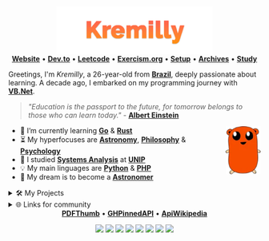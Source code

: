 <div align="center">
  <img src="images/kremilly.png" align="center" height="96" />
</div>

<div align="center">
  <b><a href="https://kremilly.com">Website</a></b> •
  <b><a href="https://dev.to/kremilly">Dev.to</a></b> • 
  <b><a href="https://leetcode.com/kremilly">Leetcode</a></b> • 
  <b><a href="https://exercism.org/profiles/kremilly">Exercism.org</a></b> • 
  <!--<b><a href="https://bsky.app/profile/kremilly.bsky.social">Bluesky</a></b> • -->
  <b><a href="https://github.com/kremilly/kremilly/blob/main/Setup.md">Setup</a></b> • 
  <b><a href="https://github.com/KMYArchives">Archives</a></b> • 
  <b><a href="https://github.com/KMYStudy">Study</a></b>
</div>

<p></p>

Greetings, I'm *Kremilly*, a 26-year-old from [**Brazil**](https://en.wikipedia.org/wiki/Brazil), deeply passionate about learning. A decade ago, I embarked on my programming journey with [**VB.Net**](https://en.wikipedia.org/wiki/Visual_Basic_(.NET)).

<p></p>

<blockquote> 
  <i>"Education is the passport to the future, for tomorrow belongs to those who can learn today."</i> - 
  <b>
    <a href="https://en.wikipedia.org/wiki/Albert_Einstein">Albert Einstein</a>
  </b>
</blockquote>

<img src="images/fepher.webp" height="96" align="right" />

<p></p>

- 🌱 I’m currently learning [**Go**](https://go.dev) & [**Rust**](https://rust-lang.com)
- ⏳ My hyperfocuses are [**Astronomy**](https://en.wikipedia.org/wiki/Astronomy), [**Philosophy**](https://en.wikipedia.org/wiki/Philosophy) & [**Psychology**](https://en.wikipedia.org/wiki/Psychology)
- 🏫 I studied [**Systems Analysis**](https://en.wikipedia.org/wiki/Systems_analysis) at [**UNIP**](http://www.unip.br)
- 💡 My main linguages are [**Python**](https://python.org) & [**PHP**](https://php.net)
- 🚀 My dream is to become a [**Astronomer**](https://en.wikipedia.org/wiki/Astronomer)

<details>
  <summary>🛠️ My Projects</summary>
  
  <ul>
    <li>
      <b><a href="https://github.com/kremilly/Raven">Raven</a></b>
    </li>
    <li>
      <b><a href="https://github.com/kremilly/Linkscraper">Linkscraper</a></b>
    </li>
    <li>
      <b><a href="https://github.com/kremilly/SciScrape">SciScrape</a></b>
    </li>
    <li>
      <b><a href="https://github.com/kremilly/Paimon">Paimon</a></b>
    </li>
  </ul>
</details>

<details>
  <summary>🌐 Links for community</summary>
  
  <ul>
    <li>
      <b><a href="https://github.com/kremilly/rust-vscode-extensions">Rust Essentials for VSCode</a></b>
    </li>
    <li>
      <b><a href="https://dev.to/kremilly/how-to-added-pinned-repos-in-your-portfolio-or-website-3agg">How to add pinned repos in your portfolio or website? [Article]</a></b>
    </li>
  </ul>
</details>

<div align="center">
  <b><a href="https://github.com/kremilly/pdfThumb">PDFThumb</a></b> •
  <b><a href="https://github.com/kremilly/GHPinnedAPI">GHPinnedAPI</a></b> • 
  <b><a href="https://github.com/kremilly/ApiWikipedia">ApiWikipedia</a></b>
</div>

<p></p>

<div align="center">
  <a href="https://php.net"><img src="https://img.shields.io/badge/php-%23777BB4.svg?style=for-the-badge&logo=php&logoColor=white" /></a>
  <a href="https://developer.mozilla.org/en-US/docs/Web/JavaScript"><img src="https://img.shields.io/badge/javascript-%23323330.svg?style=for-the-badge&logo=javascript&logoColor=%23F7DF1E" /></a>
  <a href="https://www.python.org"><img src="https://img.shields.io/badge/python-3670A0?style=for-the-badge&logo=python&logoColor=ffdd54" /></a>
  <a href="https://learn.microsoft.com/pt-br/dotnet/csharp"><img src="https://img.shields.io/badge/c%23-%23239120.svg?style=for-the-badge&logo=c-sharp&logoColor=white" /></a>
  <a href="https://go.dev"><img src="https://img.shields.io/badge/go-%2300ADD8.svg?style=for-the-badge&logo=go&logoColor=white" /></a>
  <a href="https://rust-lang.com"><img src="https://img.shields.io/badge/rust-%23000000.svg?style=for-the-badge&logo=rust&logoColor=white" /><a>
  <a href="https://elixir-lang.org"><img src="https://img.shields.io/badge/elixir-%234B275F.svg?style=for-the-badge&logo=elixir&logoColor=white" /><a>
  <a href="https://lua.org"><img src="https://img.shields.io/badge/Lua-2C2D72?style=for-the-badge&logo=lua&logoColor=white" /><a>
</div>
